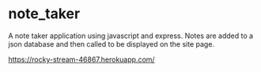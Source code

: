 # note_taker
A note taker application using javascript and express. Notes are added to a json database and then called to be displayed on the site page.


https://rocky-stream-46867.herokuapp.com/
